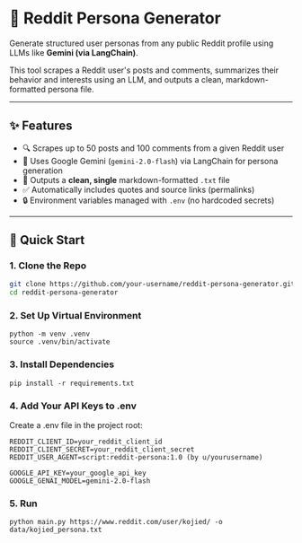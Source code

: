 # 🧠 Reddit Persona Generator

Generate structured user personas from any public Reddit profile using LLMs like **Gemini (via LangChain)**.

This tool scrapes a Reddit user's posts and comments, summarizes their behavior and interests using an LLM, and outputs a clean, markdown-formatted persona file.

---

## ✨ Features

- 🔍 Scrapes up to 50 posts and 100 comments from a given Reddit user
- 🧠 Uses Google Gemini (`gemini-2.0-flash`) via LangChain for persona generation
- 📄 Outputs a **clean, single** markdown-formatted `.txt` file
- ✅ Automatically includes quotes and source links (permalinks)
- 🔒 Environment variables managed with `.env` (no hardcoded secrets)

---

## 🚀 Quick Start

### 1. Clone the Repo

```bash
git clone https://github.com/your-username/reddit-persona-generator.git
cd reddit-persona-generator
```

### 2. Set Up Virtual Environment
```
python -m venv .venv
source .venv/bin/activate  
```

### 3. Install Dependencies
```
pip install -r requirements.txt
```

### 4. Add Your API Keys to .env

Create a .env file in the project root:
```
REDDIT_CLIENT_ID=your_reddit_client_id
REDDIT_CLIENT_SECRET=your_reddit_client_secret
REDDIT_USER_AGENT=script:reddit-persona:1.0 (by u/yourusername)

GOOGLE_API_KEY=your_google_api_key
GOOGLE_GENAI_MODEL=gemini-2.0-flash
```

### 5. Run
```
python main.py https://www.reddit.com/user/kojied/ -o data/kojied_persona.txt
```


